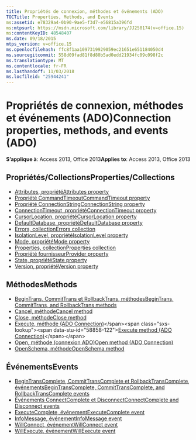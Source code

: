 ```yaml
---
title: Propriétés de connexion, méthodes et événements (ADO)
TOCTitle: Properties, Methods, and Events
ms:assetid: e78329a4-0b90-9ae5-f3d7-e56815a396fd
ms:mtpsurl: https://msdn.microsoft.com/library/JJ250174(v=office.15)
ms:contentKeyID: 48548407
ms.date: 09/18/2015
mtps_version: v=office.15
ms.openlocfilehash: ffc8f1aa1097319929059ec21651e651184050d4
ms.sourcegitcommit: 558d09fad81f8d80b5ad0edd21934fc09c098f2c
ms.translationtype: MT
ms.contentlocale: fr-FR
ms.lasthandoff: 11/03/2018
ms.locfileid: "25944241"
---
```

# <a name="connection-properties-methods-and-events-ado"></a><span data-ttu-id="58858-102">Propriétés de connexion, méthodes et événements (ADO)</span><span class="sxs-lookup"><span data-stu-id="58858-102">Connection properties, methods, and events (ADO)</span></span>

<span data-ttu-id="58858-103">**S’applique à**: Access 2013, Office 2013</span><span class="sxs-lookup"><span data-stu-id="58858-103">**Applies to**: Access 2013, Office 2013</span></span>

## <a name="propertiescollections"></a><span data-ttu-id="58858-104">Propriétés/Collections</span><span class="sxs-lookup"><span data-stu-id="58858-104">Properties/Collections</span></span>

- [<span data-ttu-id="58858-105">Attributes, propriété</span><span class="sxs-lookup"><span data-stu-id="58858-105">Attributes property</span></span>](attributes-property-ado.md)
- [<span data-ttu-id="58858-106">Propriété CommandTimeout</span><span class="sxs-lookup"><span data-stu-id="58858-106">CommandTimeout property</span></span>](commandtimeout-property-ado.md)
- [<span data-ttu-id="58858-107">Propriété ConnectionString</span><span class="sxs-lookup"><span data-stu-id="58858-107">ConnectionString property</span></span>](connectionstring-property-ado.md)
- [<span data-ttu-id="58858-108">ConnectionTimeout, propriété</span><span class="sxs-lookup"><span data-stu-id="58858-108">ConnectionTimeout property</span></span>](connectiontimeout-property-ado.md)
- [<span data-ttu-id="58858-109">CursorLocation, propriété</span><span class="sxs-lookup"><span data-stu-id="58858-109">CursorLocation property</span></span>](cursorlocation-property-ado.md)
- [<span data-ttu-id="58858-110">DefaultDatabase, propriété</span><span class="sxs-lookup"><span data-stu-id="58858-110">DefaultDatabase property</span></span>](defaultdatabase-property-ado.md)
- [<span data-ttu-id="58858-111">Errors, collection</span><span class="sxs-lookup"><span data-stu-id="58858-111">Errors collection</span></span>](errors-collection-ado.md)
- [<span data-ttu-id="58858-112">IsolationLevel, propriété</span><span class="sxs-lookup"><span data-stu-id="58858-112">IsolationLevel property</span></span>](isolationlevel-property-ado.md)
- [<span data-ttu-id="58858-113">Mode, propriété</span><span class="sxs-lookup"><span data-stu-id="58858-113">Mode property</span></span>](mode-property-ado.md)
- [<span data-ttu-id="58858-114">Properties, collection</span><span class="sxs-lookup"><span data-stu-id="58858-114">Properties collection</span></span>](properties-collection-ado.md)
- [<span data-ttu-id="58858-115">Propriété fournisseur</span><span class="sxs-lookup"><span data-stu-id="58858-115">Provider property</span></span>](provider-property-ado.md)
- [<span data-ttu-id="58858-116">State, propriété</span><span class="sxs-lookup"><span data-stu-id="58858-116">State property</span></span>](state-property-ado.md)
- [<span data-ttu-id="58858-117">Version, propriété</span><span class="sxs-lookup"><span data-stu-id="58858-117">Version property</span></span>](version-property-ado.md)


## <a name="methods"></a><span data-ttu-id="58858-118">Méthodes</span><span class="sxs-lookup"><span data-stu-id="58858-118">Methods</span></span>

- [<span data-ttu-id="58858-119">BeginTrans, CommitTrans et RollbackTrans, méthodes</span><span class="sxs-lookup"><span data-stu-id="58858-119">BeginTrans, CommitTrans, and RollbackTrans methods</span></span>](begintrans-committrans-and-rollbacktrans-methods-ado.md)
- [<span data-ttu-id="58858-120">Cancel, méthode</span><span class="sxs-lookup"><span data-stu-id="58858-120">Cancel method</span></span>](cancel-method-ado.md)
- [<span data-ttu-id="58858-121">Close, méthode</span><span class="sxs-lookup"><span data-stu-id="58858-121">Close method</span></span>](close-method-ado.md)
- <span data-ttu-id="58858-122">[Execute, méthode (ADO Connection)](https://msdn.microsoft.com/library/jj249832\(v=office.15\))</span><span class="sxs-lookup"><span data-stu-id="58858-122">[Execute method (ADO Connection)](https://msdn.microsoft.com/library/jj249832\(v=office.15\))</span></span>
- [<span data-ttu-id="58858-123">Open, méthode (connexion ADO)</span><span class="sxs-lookup"><span data-stu-id="58858-123">Open method (ADO Connection)</span></span>](open-method-ado-connection.md)
- [<span data-ttu-id="58858-124">OpenSchema, méthode</span><span class="sxs-lookup"><span data-stu-id="58858-124">OpenSchema method</span></span>](openschema-method-ado.md)


## <a name="events"></a><span data-ttu-id="58858-125">Événements</span><span class="sxs-lookup"><span data-stu-id="58858-125">Events</span></span>

- [<span data-ttu-id="58858-126">BeginTransComplete, CommitTransComplete et RollbackTransComplete, événements</span><span class="sxs-lookup"><span data-stu-id="58858-126">BeginTransComplete, CommitTransComplete, and RollbackTransComplete events</span></span>](begintranscomplete-committranscomplete-and-rollbacktranscomplete-events-ado.md)
- [<span data-ttu-id="58858-127">Événements ConnectComplete et Disconnect</span><span class="sxs-lookup"><span data-stu-id="58858-127">ConnectComplete and Disconnect events</span></span>](connectcomplete-and-disconnect-events-ado.md)
- [<span data-ttu-id="58858-128">ExecuteComplete, événement</span><span class="sxs-lookup"><span data-stu-id="58858-128">ExecuteComplete event</span></span>](executecomplete-event-ado.md)
- [<span data-ttu-id="58858-129">InfoMessage, événement</span><span class="sxs-lookup"><span data-stu-id="58858-129">InfoMessage event</span></span>](infomessage-event-ado.md)
- [<span data-ttu-id="58858-130">WillConnect, événement</span><span class="sxs-lookup"><span data-stu-id="58858-130">WillConnect event</span></span>](willconnect-event-ado.md)
- [<span data-ttu-id="58858-131">WillExecute, événement</span><span class="sxs-lookup"><span data-stu-id="58858-131">WillExecute event</span></span>](willexecute-event-ado.md)


